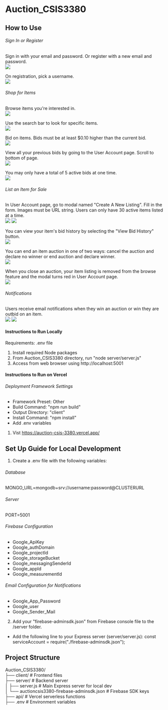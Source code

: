 # Auction_CSIS3380

## How to Use
###### Sign In or Register
Sign in with your email and password. Or register with a new email and password.<br>
![](./doc_imgs/signin.png )

On registration, pick a username.<br>
![](./doc_imgs/register.png)

###### Shop for Items
Browse items you're interested in.<br>
![](./doc_imgs/browse.png)

Use the search bar to look for specific items.<br>
![](./doc_imgs/search.png)

Bid on items. Bids must be at least $0.10 higher than the current bid.<br>
![](./doc_imgs/bid.png)

View all your previous bids by going to the User Account page. Scroll to bottom of page.<br>
![](./doc_imgs/pastbids.png)

You may only have a total of 5 active bids at one time.<br>
![](./doc_imgs/activebidslimit.png)

###### List an Item for Sale
In User Account page, go to modal named "Create A New Listing". Fill in the form. Images must be URL string. Users can only have 30 active items listed at a time.<br>
![](./doc_imgs/createlisting.png)
![](./doc_imgs/30itemlimit.png)

You can view your item's bid history by selecting the "View Bid History" button.<br>
![](./doc_imgs/itembidhistory.png)

You can end an item auction in one of two ways: cancel the auction and declare no winner or end auction and declare winner.<br>
![](./doc_imgs/closeauction.png)

When you close an auction, your item listing is removed from the browse feature and the modal turns red in User Account page.<br>
![](./doc_imgs/itemlistings.png)

###### Notifications
Users receive email notifications when they win an auction or win they are outbid on an item.<br>
![](./doc_imgs/winnernotification.png)
![](./doc_imgs/outbid.png)


#### Instructions to Run Locally
Requirements: .env file
1. Install required Node packages
2. From Auction_CSIS3380 directory, run "node server/server.js" 
3. Access from web browser using http://localhost:5001

#### Instructions to Run on Vercel

###### Deployment Framework Settings
* Framework Preset: Other
* Build Command: "npm run build"
* Output Directory: "client"
* Install Command: "npm install"
* Add .env variables
1. Vist https://auction-csis-3380.vercel.app/


## Set Up Guide for Local Development
1. Create a .env file with the following variables:
###### Database
MONGO_URL=mongodb+srv://username:password@CLUSTERURL
###### Server
PORT=5001
###### Firebase Configuration
* Google_ApiKey
* Google_authDomain
* Google_projectId
* Google_storageBucket
* Google_messagingSenderId
* Google_appId
* Google_measurementId
###### Email Configuration for Notifications
* Google_App_Password
* Google_user
* Google_Sender_Mail

2. Add your "firebase-adminsdk.json" from Firebase console file to the /server folder.
* Add the following line to your Express server (server/server.js): const serviceAccount = require("./firebase-adminsdk.json");

## Project Structure
Auction_CSIS3380/ <br>
├── client/                 # Frontend files<br>
├── server/                 # Backend server<br>
│   ├── server.js          # Main Express server for local dev<br>
│   └── auctioncsis3380-firebase-adminsdk.json  # Firebase SDK keys<br>
├── api/                   # Vercel serverless functions<br>
├── .env                   # Environment variables<br>



